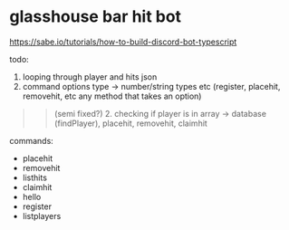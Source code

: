 # glasshouse bar hit bot

https://sabe.io/tutorials/how-to-build-discord-bot-typescript

todo:
1. looping through player and hits json
2. command options type -> number/string types etc (register, placehit, removehit, etc any method that takes an option)
>> (semi fixed?) 2. checking if player is in array -> database (findPlayer), placehit, removehit, claimhit

commands:
* placehit
* removehit
* listhits
* claimhit
* hello
* register
* listplayers